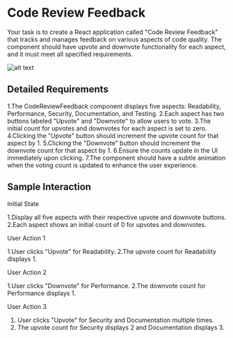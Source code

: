 # Code Review Feedback

Your task is to create a React application called "Code Review Feedback" that tracks 
and manages feedback on various aspects of code quality. The component should have 
upvote and downvote functionality for each aspect, and it must meet all specified requirements.

![alt text](https://s3.amazonaws.com/hr-assets/0/1729722211-95d9063039-ReactApp-GoogleChrome2024-09-1200-53-27-ezgif.com-video-to-gif-converter.gif)

## Detailed Requirements

1.The CodeReviewFeedback component displays five aspects: Readability, 
Performance, Security, Documentation, and Testing.
2.Each aspect has two buttons labeled "Upvote" and "Downvote" to allow users to vote.
3.The initial count for upvotes and downvotes for each aspect is set to zero.
4.Clicking the "Upvote" button should increment the upvote count for that aspect by 1.
5.Clicking the "Downvote" button should increment the downvote count for that aspect by 1.
6.Ensure the counts update in the UI immediately upon clicking.
7.The component should have a subtle animation when the voting count is updated to 
enhance the user experience.

## Sample Interaction
Initial State

1.Display all five aspects with their respective upvote and downvote buttons.
2.Each aspect shows an initial count of 0 for upvotes and downvotes.

User Action 1

1.User clicks "Upvote" for Readability.
2.The upvote count for Readability displays 1.

User Action 2

1.User clicks "Downvote" for Performance.
2.The downvote count for Performance displays 1.

User Action 3

1. User clicks "Upvote" for Security and Documentation multiple times.
2. The upvote count for Security displays 2 and Documentation displays 3.